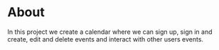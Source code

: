 # About

In this project we create a calendar where we can sign up, sign in and create, edit and delete events and interact with other users events.